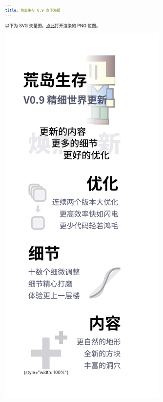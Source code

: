 ```yaml
---
title: 荒岛生存 0.9 宣传海报
---
```


以下为 SVG 矢量图。[点此](https://z3.ax1x.com/2021/11/23/o90A3V.png)打开渲染的 PNG 位图。

<div style="background: #FFF; padding: 12%">

![](0-9-0.svg){style="width: 100%"}

</div>